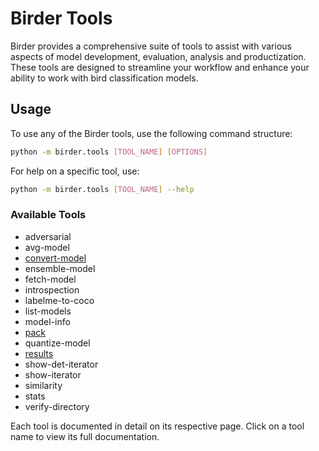 # Birder Tools

Birder provides a comprehensive suite of tools to assist with various aspects of model development, evaluation, analysis and productization. These tools are designed to streamline your workflow and enhance your ability to work with bird classification models.

## Usage

To use any of the Birder tools, use the following command structure:

```sh
python -m birder.tools [TOOL_NAME] [OPTIONS]
```

For help on a specific tool, use:

```sh
python -m birder.tools [TOOL_NAME] --help
```

### Available Tools

* adversarial
* avg-model
* [convert-model](convert-model.md)
* ensemble-model
* fetch-model
* introspection
* labelme-to-coco
* list-models
* model-info
* [pack](pack.md)
* quantize-model
* [results](results.md)
* show-det-iterator
* show-iterator
* similarity
* stats
* verify-directory

Each tool is documented in detail on its respective page. Click on a tool name to view its full documentation.
